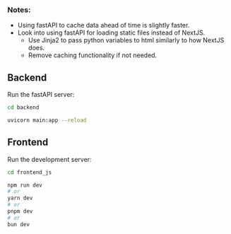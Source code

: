 ### Notes:

- Using fastAPI to cache data ahead of time is slightly faster.
- Look into using fastAPI for loading static files instead of NextJS.
    - Use Jinja2 to pass python variables to html similarly to how NextJS does.
    - Remove caching functionality if not needed.
    
## Backend

Run the fastAPI server:

```bash
cd backend
```

```bash
uvicorn main:app --reload
```

## Frontend

Run the development server:

```bash
cd frontend_js
```

```bash
npm run dev
# or
yarn dev
# or
pnpm dev
# or
bun dev
```


